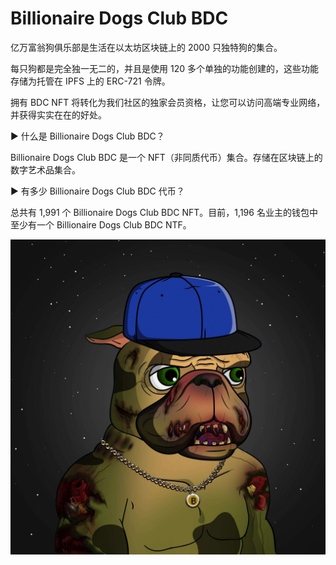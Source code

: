 # Billionaire Dogs Club BDC

亿万富翁狗俱乐部是生活在以太坊区块链上的 2000 只独特狗的集合。

每只狗都是完全独一无二的，并且是使用 120 多个单独的功能创建的，这些功能存储为托管在 IPFS 上的 ERC-721 令牌。

拥有 BDC NFT 将转化为我们社区的独家会员资格，让您可以访问高端专业网络，并获得实实在在的好处。

▶ 什么是 Billionaire Dogs Club BDC？

Billionaire Dogs Club BDC 是一个 NFT（非同质代币）集合。存储在区块链上的数字艺术品集合。

▶ 有多少 Billionaire Dogs Club BDC 代币？

总共有 1,991 个 Billionaire Dogs Club BDC NFT。目前，1,196 名业主的钱包中至少有一个 Billionaire Dogs Club BDC NTF。

![nft](unnamed.jpg)

